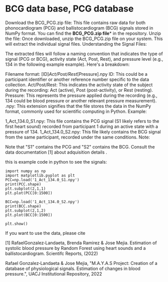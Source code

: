 # BCG data base, PCG database
<!---  a database of BCG and PCG signals             -->
<!---  bcg biomedical signal database             -->
<!---  fcg biomedical signal database             
<!---
PCG, BCG raw data. 
The files contain the signals of phonocardiogram, ballistocardiogram, in numpy format.
Details of the adquisition in [1].

The signal are stored in **BCG_PCG.zip** file containing raw phonocardiogram (PCG) and ballistocardiogram (BCG) signals in NumPy format 
please search for file **BCG_PCG.zip** in the repository
unzip in your system. 
For example of use for the files called 1_Act_134.0_S1.npy and 1_Act_134.0_S1.npy 
- 1_Act_134.0_S1.npy contains the PCG
- 1_Act_134.0_S2.npy contains the BCG

  
134 is the pressure of the first person in activity

-Act activity
-Post post activity
-Rest rest
-------------------------------------
-->
Download the BCG_PCG.zip file: This file contains raw data for both phonocardiogram (PCG) and ballistocardiogram (BCG) signals stored in NumPy format. You can find the **BCG_PCG.zip file*** in the  repository.
Unzip the file: Once downloaded, unzip the BCG_PCG.zip file on your system. This will extract the individual signal files.
Understanding the Signal Files:

The extracted files will follow a naming convention that indicates the type of signal (PCG or BCG), activity state (Act, Post, Rest), and pressure level (e.g., 134 in the following example example). Here's a breakdown:

Filename format: [ID]_Act/Post/Rest_[Pressure].npy
ID: This could be a participant identifier or another reference number specific to the data collection.
Act/Post/Rest: This indicates the activity state of the subject during the recording: Act (active), Post (post-activity), or Rest (resting).
Pressure: This represents the pressure applied during the recording (e.g., 134 could be blood pressure or another relevant pressure measurement).
.npy: This extension signifies that the file stores the data in the NumPy format, commonly used for scientific computing in Python.
Example:

1_Act_134.0_S1.npy: This file contains the PCG signal (S1 likely refers to the first heart sound) recorded from participant 1 during an active state with a pressure of 134.
1_Act_134.0_S2.npy: This file likely contains the BCG signal from the same participant, recorded under the same conditions.
Note:

Note that "S1" contains the PCG  and "S2" contains the BCG. Consult the data documentation [1] about adquisition details .



this is example code in python to see the signals:

```
import numpy as np
import matplotlib.pyplot as plt
PCC=np.load('1_Act_134.0_S1.npy')
print(PCC.shape)
plt.subplot(2,1,1)
plt.plot(PCC[0:1500])

BCC=np.load('1_Act_134.0_S2.npy')
print(BCC.shape)
plt.subplot(2,1,2)
plt.plot(BCC[0:1500])

plt.show()
```


If you want to use the data, please cite

[1] RafaelGonzalez‑Landaeta, Brenda Ramirez & Jose Mejia. Estimation of systolic blood pressure by Random Forest using heart sounds and a ballistocardiogram. Scientifc Reports, (2022) 

Rafael Gonzalez‑Landaeta & Jose Mejia, "M.A.Y.A.S Project: Creation of a database of physiological signals. Estimation of changes in blood pressure.", UACJ Institutional Repository, 2022

